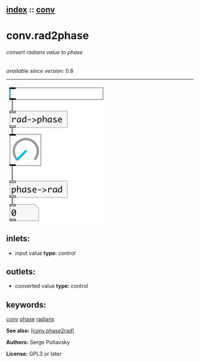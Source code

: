 [index](index.html) :: [conv](category_conv.html)
---

# conv.rad2phase

###### convert radians value to phase

*available since version:* 0.8

---




[![example](../examples/img/conv.rad2phase.jpg)](../examples/pd/conv.rad2phase.pd)









## inlets:

* input value 
__type:__ control<br>



## outlets:

* converted value
__type:__ control<br>



## keywords:

[conv](keywords/conv.html)
[phase](keywords/phase.html)
[radians](keywords/radians.html)



**See also:**
[\[conv.phase2rad\]](conv.phase2rad.html)




**Authors:** Serge Poltavsky




**License:** GPL3 or later





